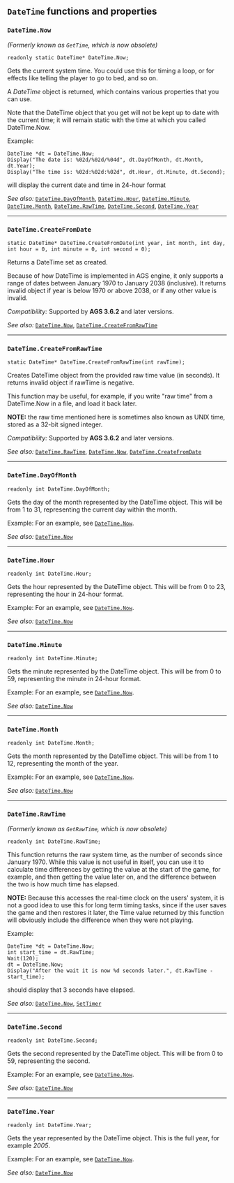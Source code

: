 ## `DateTime` functions and properties

### `DateTime.Now`

*(Formerly known as `GetTime`, which is now obsolete)*

```ags
readonly static DateTime* DateTime.Now;
```

Gets the current system time. You could use this for timing a loop, or
for effects like telling the player to go to bed, and so on.

A *DateTime* object is returned, which contains various properties that
you can use.

Note that the DateTime object that you get will not be kept up to date
with the current time; it will remain static with the time at which you
called DateTime.Now.

Example:

```ags
DateTime *dt = DateTime.Now;
Display("The date is: %02d/%02d/%04d", dt.DayOfMonth, dt.Month, dt.Year);
Display("The time is: %02d:%02d:%02d", dt.Hour, dt.Minute, dt.Second);
```

will display the current date and time in 24-hour format

*See also:* [`DateTime.DayOfMonth`](DateTime#datetimedayofmonth),
[`DateTime.Hour`](DateTime#datetimehour),
[`DateTime.Minute`](DateTime#datetimeminute),
[`DateTime.Month`](DateTime#datetimemonth),
[`DateTime.RawTime`](DateTime#datetimerawtime),
[`DateTime.Second`](DateTime#datetimesecond),
[`DateTime.Year`](DateTime#datetimeyear)

---

### `DateTime.CreateFromDate`

```ags
static DateTime* DateTime.CreateFromDate(int year, int month, int day, int hour = 0, int minute = 0, int second = 0);
```

Returns a DateTime set as created.

Because of how DateTime is implemented in AGS engine, it only supports a range of dates between January 1970 to January 2038 (inclusive).
It returns invalid object if year is below 1970 or above 2038, or if any other value is invalid.

*Compatibility:* Supported by **AGS 3.6.2** and later versions.

*See also:* [`DateTime.Now`](DateTime#datetimenow),
[`DateTime.CreateFromRawTime`](DateTime#datetimecreatefromrawtime)

---

### `DateTime.CreateFromRawTime`

```ags
static DateTime* DateTime.CreateFromRawTime(int rawTime);
```

Creates DateTime object from the provided raw time value (in seconds). 
It returns invalid object if rawTime is negative.

This function may be useful, for example, if you write "raw time" from a DateTime.Now in a file, and load it back later.

**NOTE:** the raw time mentioned here is sometimes also known as UNIX time, stored as a 32-bit signed integer.

*Compatibility:* Supported by **AGS 3.6.2** and later versions.

*See also:* [`DateTime.RawTime`](DateTime#datetimerawtime),
[`DateTime.Now`](DateTime#datetimenow),
[`DateTime.CreateFromDate`](DateTime#datetimecreatefromdate)

---

### `DateTime.DayOfMonth`

```ags
readonly int DateTime.DayOfMonth;
```

Gets the day of the month represented by the DateTime object. This will
be from 1 to 31, representing the current day within the month.

Example: For an example, see [`DateTime.Now`](DateTime#datetimenow).

*See also:* [`DateTime.Now`](DateTime#datetimenow)

---

### `DateTime.Hour`

```ags
readonly int DateTime.Hour;
```

Gets the hour represented by the DateTime object. This will be from 0 to
23, representing the hour in 24-hour format.

Example: For an example, see [`DateTime.Now`](DateTime#datetimenow).

*See also:* [`DateTime.Now`](DateTime#datetimenow)

---

### `DateTime.Minute`

```ags
readonly int DateTime.Minute;
```

Gets the minute represented by the DateTime object. This will be from 0
to 59, representing the minute in 24-hour format.

Example: For an example, see [`DateTime.Now`](DateTime#datetimenow).

*See also:* [`DateTime.Now`](DateTime#datetimenow)

---

### `DateTime.Month`

```ags
readonly int DateTime.Month;
```

Gets the month represented by the DateTime object. This will be from 1
to 12, representing the month of the year.

Example: For an example, see [`DateTime.Now`](DateTime#datetimenow).

*See also:* [`DateTime.Now`](DateTime#datetimenow)

---

### `DateTime.RawTime`

*(Formerly known as `GetRawTime`, which is now obsolete)*

```ags
readonly int DateTime.RawTime;
```

This function returns the raw system time, as the number of seconds
since January 1970. While this value is not useful in itself, you can
use it to calculate time differences by getting the value at the start
of the game, for example, and then getting the value later on, and the
difference between the two is how much time has elapsed.

**NOTE:** Because this accesses the real-time clock on the users'
system, it is not a good idea to use this for long term timing tasks,
since if the user saves the game and then restores it later, the Time
value returned by this function will obviously include the difference
when they were not playing.

Example:

```ags
DateTime *dt = DateTime.Now;
int start_time = dt.RawTime;
Wait(120);
dt = DateTime.Now;
Display("After the wait it is now %d seconds later.", dt.RawTime - start_time);
```

should display that 3 seconds have elapsed.

*See also:* [`DateTime.Now`](DateTime#datetimenow),
[`SetTimer`](Globalfunctions_General#settimer)

---

### `DateTime.Second`

```ags
readonly int DateTime.Second;
```

Gets the second represented by the DateTime object. This will be from 0
to 59, representing the second.

Example: For an example, see [`DateTime.Now`](DateTime#datetimenow).

*See also:* [`DateTime.Now`](DateTime#datetimenow)

---

### `DateTime.Year`

```ags
readonly int DateTime.Year;
```

Gets the year represented by the DateTime object. This is the full year,
for example *2005*.

Example: For an example, see [`DateTime.Now`](DateTime#datetimenow).

*See also:* [`DateTime.Now`](DateTime#datetimenow)
